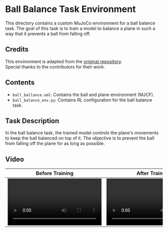 # Ball Balance Task Environment

This directory contains a custom MuJoCo environment for a ball balance task. The goal of this task is to train a model to balance a plane in such a way that it prevents a ball from falling off.

## Credits

This environment is adapted from the [original repository](https://github.com/denisgriaznov/CustomMuJoCoEnviromentForRL/tree/master). \
Special thanks to the contributors for their work.

## Contents

- `ball_ballance.xml`: Contains the ball and plane environment (MJCF).
- `ball_balance_env.py`: Contains RL configuration for the ball balance task.

## Task Description

In the ball balance task, the trained model controls the plane's movements to keep the ball balanced on top of it. The objective is to prevent the ball from falling off the plane for as long as possible.

## Video

| Before Training | After Training |
|:---------------:|:--------------:|
| <video controls><source src="https://github.com/user-attachments/assets/e6993d93-80cb-498e-83d0-69ba59fa28ff" type="video/mp4"></video> | <video controls><source src="https://github.com/user-attachments/assets/e0c26fd1-1cd2-44b1-a737-cedfd02106be" type="video/mp4"></video> |